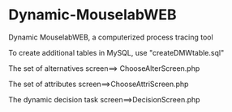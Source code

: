 # Dynamic-MouselabWEB
Dynamic MouselabWEB, a computerized process tracing tool

To create additional tables in MySQL, use "createDMWtable.sql" 

The set of alternatives screen==> ChooseAlterScreen.php

The set of attributes screen==>ChooseAttriScreen.php

The dynamic decision task screen==>DecisionScreen.php
